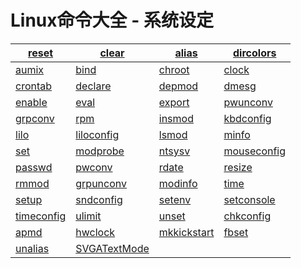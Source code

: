 
# Linux命令大全 - 系统设定

| [reset](linux-comm-reset.html) | [clear](linux-comm-clear.html) | [alias](linux-comm-alias.html) | [dircolors](linux-comm-dircolors.html) |
| --- | --- | --- | --- |
| [aumix](linux-comm-aumix.html) | [bind](linux-comm-bind.html) | [chroot](linux-comm-chroot.html) | [clock](linux-comm-clock.html) |
| [crontab](linux-comm-crontab.html) | [declare](linux-comm-declare.html) | [depmod](linux-comm-depmod.html) | [dmesg](linux-comm-dmesg.html) |
| [enable](linux-comm-enable.html) | [eval](linux-comm-eval.html) | [export](linux-comm-export.html) | [pwunconv](linux-comm-pwunconv.html) |
| [grpconv](linux-comm-grpconv.html) | [rpm](linux-comm-rpm.html) | [insmod](linux-comm-insmod.html) | [kbdconfig](linux-comm-kbdconfig.html) |
| [lilo](linux-comm-lilo.html) | [liloconfig](linux-comm-liloconfig.html) | [lsmod](linux-comm-lsmod.html) | [minfo](linux-comm-minfo.html) |
| [set](linux-comm-set.html) | [modprobe](linux-comm-modprobe.html) | [ntsysv](linux-comm-ntsysv.html) | [mouseconfig](linux-comm-mouseconfig.html) |
| [passwd](linux-comm-passwd.html) | [pwconv](linux-comm-pwconv.html) | [rdate](linux-comm-rdate.html) | [resize](linux-comm-resize.html) |
| [rmmod](linux-comm-rmmod.html) | [grpunconv](linux-comm-grpunconv.html) | [modinfo](linux-comm-modinfo.html) | [time](linux-comm-time.html) |
| [setup](linux-comm-setup.html) | [sndconfig](linux-comm-sndconfig.html) | [setenv](linux-comm-setenv.html) | [setconsole](linux-comm-setconsole.html) |
| [timeconfig](linux-comm-timeconfig.html) | [ulimit](linux-comm-ulimit.html) | [unset](linux-comm-unset.html) | [chkconfig](linux-comm-chkconfig.html) |
| [apmd](linux-comm-apmd.html) | [hwclock](linux-comm-hwclock.html) | [mkkickstart](linux-comm-mkkickstart.html) | [fbset](linux-comm-fbset.html) |
| [unalias](linux-comm-unalias.html) | [SVGATextMode](linux-comm-svgatextmode.html) |



